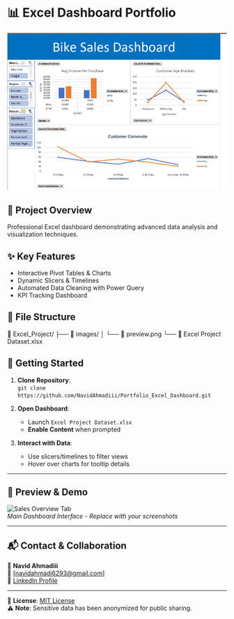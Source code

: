 # 📊 Excel Dashboard Portfolio

![Dashboard Preview](https://raw.githubusercontent.com/NavidAhmadiii/Portfolio_Excel_Dashboard/master/images/preview.png)
## 🚀 Project Overview
Professional Excel dashboard demonstrating advanced data analysis and visualization techniques.

## ✨ Key Features
- Interactive Pivot Tables & Charts
- Dynamic Slicers & Timelines
- Automated Data Cleaning with Power Query
- KPI Tracking Dashboard

## 📂 File Structure
📁 Excel_Project/
├── 📁 images/
│   └── 📄 preview.png
└── 📄 Excel Project Dataset.xlsx

## 🚦 **Getting Started**  
1. **Clone Repository**:  
   `git clone https://github.com/NavidAhmadiii/Portfolio_Excel_Dashboard.git`  

2. **Open Dashboard**:  
   - Launch `Excel Project Dataset.xlsx`  
   - **Enable Content** when prompted  

3. **Interact with Data**:  
   - Use slicers/timelines to filter views  
   - Hover over charts for tooltip details  

---

## 📸 **Preview & Demo**  
![Sales Overview Tab](/images/preview1.png)  
*Main Dashboard Interface - Replace with your screenshots*  

---

## 📬 **Contact & Collaboration**  
👤 **Navid Ahmadiii**  
📧 [navidahmadi6293@gmail.com]  
🔗 [LinkedIn Profile](https://https://www.linkedin.com/in/navid-ahmadii/)

---

📄 **License**: [MIT License](https://choosealicense.com/licenses/mit/)  
⚠️ **Note**: Sensitive data has been anonymized for public sharing.  

